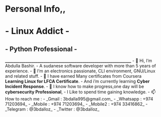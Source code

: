 # Personal Info,,
<h1>- Linux Addict -</h1>
<h2>- Python Professional -</h2>
<strong>______________________________________________________________</strong>
- 👋 Hi, I’m Abdulla Bashir.
- A sudanese software developer with more than 5 years of experience.
- 👀 I’m an electronics passionate, CLI environment, GNU/Linux and related stuff.
- 🌱 I have earned Many certificates from Coursera <strong>Learning Linux for LFCA Certificate</strong>.
- And i’m currently learning <strong>Cyber Incident Response</strong>.
- 💞️ I know how to make progress,one day will be <strong>cybersecurity Professional</strong>,
- I Like to spend time gaining knowledge.
- 📫 How to reach me :
- _Gmail     : 3bdalla995@gmail.com_
- _Whatsapp  : +974 71203694_
- _Mobile    : +974 71203694_
- _Mobile2   : +974 33416862_
- _Telegram  : @3bdalloz_
- _Twitter   : @3bdalloz_
